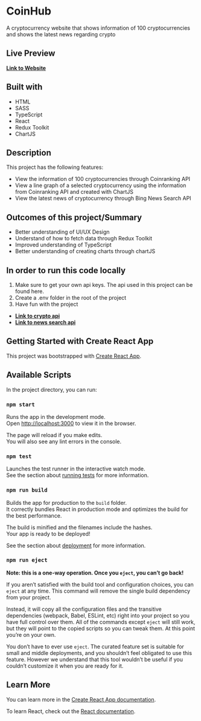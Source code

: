 # CoinHub

A cryptocurrency website that shows information of 100 cryptocurrencies and shows the latest news regarding crypto

## Live Preview

[**Link to Website**](https://amazingcryptonewswebsite.netlify.app/)

## Built with

- HTML
- SASS
- TypeScript
- React
- Redux Toolkit
- ChartJS

## Description

This project has the following features:

- View the information of 100 cryptocurrencies through Coinranking API
- View a line graph of a selected cryptocurrency using the information from Coinranking API and created with ChartJS
- View the latest news of cryptocurrency through Bing News Search API

## Outcomes of this project/Summary

- Better understanding of UI/UX Design
- Understand of how to fetch data through Redux Toolkit
- Improved understanding of TypeScript
- Better understanding of creating charts through chartJS

## In order to run this code locally

1. Make sure to get your own api keys. The api used in this project can be found here.
2. Create a .env folder in the root of the project
3. Have fun with the project

- [**Link to crypto api**](https://rapidapi.com/Coinranking/api/coinranking1/)
- [**Link to news search api**](hhttps://rapidapi.com/microsoft-azure-org-microsoft-cognitive-services/api/bing-news-search1?utm_source=youtube.com%2FJavaScriptMastery&utm_medium=DevRel&utm_campaign=DevRel)

## Getting Started with Create React App

This project was bootstrapped with [Create React App](https://github.com/facebook/create-react-app).

## Available Scripts

In the project directory, you can run:

### `npm start`

Runs the app in the development mode.\
Open [http://localhost:3000](http://localhost:3000) to view it in the browser.

The page will reload if you make edits.\
You will also see any lint errors in the console.

### `npm test`

Launches the test runner in the interactive watch mode.\
See the section about [running tests](https://facebook.github.io/create-react-app/docs/running-tests) for more information.

### `npm run build`

Builds the app for production to the `build` folder.\
It correctly bundles React in production mode and optimizes the build for the best performance.

The build is minified and the filenames include the hashes.\
Your app is ready to be deployed!

See the section about [deployment](https://facebook.github.io/create-react-app/docs/deployment) for more information.

### `npm run eject`

**Note: this is a one-way operation. Once you `eject`, you can’t go back!**

If you aren’t satisfied with the build tool and configuration choices, you can `eject` at any time. This command will remove the single build dependency from your project.

Instead, it will copy all the configuration files and the transitive dependencies (webpack, Babel, ESLint, etc) right into your project so you have full control over them. All of the commands except `eject` will still work, but they will point to the copied scripts so you can tweak them. At this point you’re on your own.

You don’t have to ever use `eject`. The curated feature set is suitable for small and middle deployments, and you shouldn’t feel obligated to use this feature. However we understand that this tool wouldn’t be useful if you couldn’t customize it when you are ready for it.

## Learn More

You can learn more in the [Create React App documentation](https://facebook.github.io/create-react-app/docs/getting-started).

To learn React, check out the [React documentation](https://reactjs.org/).
